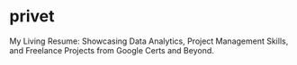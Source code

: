 # privet
My Living Resume: Showcasing Data Analytics, Project Management Skills, and Freelance Projects from Google Certs and Beyond.
